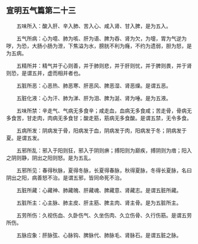 ## 宣明五气篇第二十三


&emsp;&emsp;五味所入：酸入肝、辛入肺、苦入心、咸入肾、甘入脾，是为五入。

&emsp;&emsp;五气所病：心为噫、肺为咳、肝为语、脾为吞、肾为欠，为嚏，胃为气逆为哕，为恐，大肠小肠为泄，下焦溢为水，膀胱不利为癃，不约为遗弱，胆为怒，是为五病。

&emsp;&emsp;五精所并：精气并于心则善，并于肺则悲，并于肝则忧，并于脾则畏，并于肾则恐，是谓五并，虚而相并者也。

&emsp;&emsp;五脏所恶：心恶热、肺恶寒、肝恶风、脾恶湿、肾恶燥。是谓五恶。

&emsp;&emsp;五脏化液：心为汗、肺为涕、肝为泪、脾为涎、肾为唾。是为五液。

&emsp;&emsp;五味所禁：辛走气、气病无多食辛；咸走血，血病无多食咸；苦走骨，骨病无多食苦，甘走肉，肉病无多食甘；酸走筋，筋病无多食酸。是谓五禁，无令多食。

&emsp;&emsp;五病所发：阴病发于骨，阳病发于血，阴病发于肉，阳病发于冬；阴病发于夏。是谓五发。

&emsp;&emsp;五邪所乱：邪入于阳则狂，邪入于阴则痹；搏阳则为巅疾，搏阴则为瘖；阳入之阴则静，阴出之阳则怒。是为五乱。

&emsp;&emsp;五邪所见：春得秋脉，夏得冬脉，长夏得春脉，秋得夏脉，冬得长夏脉，名曰阴出之阳，病善怒不治。是谓五邪，皆同命死不治。

&emsp;&emsp;五脏所藏：心藏神、肺藏魄、肝藏魂、脾藏意、肾藏志。是谓五脏所藏。

&emsp;&emsp;五脏所主：心主脉、肺主皮、肝主筋、脾主肉、肾主骨。是为五脏所主。

&emsp;&emsp;五劳所伤：久视伤血、久卧伤气、久坐伤肉、久立伤骨、久行伤筋。是谓五劳所伤。

&emsp;&emsp;五脉应象：肝脉弦、心脉钩、脾脉代、肺脉毛、肾脉石。是谓五脏之脉。


